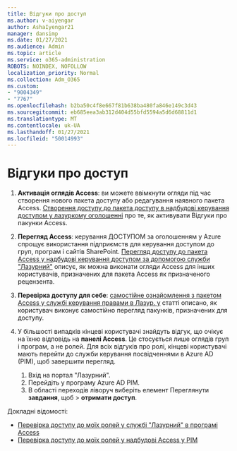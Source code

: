 ```yaml
---
title: Відгуки про доступ
ms.author: v-aiyengar
author: AshaIyengar21
manager: dansimp
ms.date: 01/27/2021
ms.audience: Admin
ms.topic: article
ms.service: o365-administration
ROBOTS: NOINDEX, NOFOLLOW
localization_priority: Normal
ms.collection: Adm_O365
ms.custom:
- "9004349"
- "7767"
ms.openlocfilehash: b2ba50c4f8e667f81b638ba480fa846e149c3d43
ms.sourcegitcommit: eb685eea3ab312d404d55bfd5594a5d6d68811d1
ms.translationtype: MT
ms.contentlocale: uk-UA
ms.lasthandoff: 01/27/2021
ms.locfileid: "50014993"
---
```

# <a name="access-reviews"></a>Відгуки про доступ

1. **Активація оглядів Access**: ви можете ввімкнути огляди під час створення нового пакета доступу або редагування наявного пакета Access. [Створення доступу до пакета доступу в надбудові керування доступом у лазуркому оголошенні](https://docs.microsoft.com/azure/active-directory/governance/entitlement-management-access-reviews-create) про те, як активувати Відгуки про пакунки Access.

1. **Перегляд Access**: керування ДОСТУПОМ за оголошенням у Azure спрощує використання підприємств для керування доступом до груп, програм і сайтів SharePoint. [Перегляд доступу до пакета Access у надбудові керування доступом за допомогою служби "Лазурний"](https://docs.microsoft.com/azure/active-directory/governance/entitlement-management-access-reviews-create) описує, як можна виконати огляди Access для інших користувачів, призначених для пакета Access як призначеного рецензента.

1. **Перевірка доступу для себе**: [самостійне ознайомлення з пакетом Access у службі керування правами в Лазур. у](https://docs.microsoft.com/azure/active-directory/governance/entitlement-management-access-reviews-self-review) статті описано, як користувач виконує самостійно перегляд пакунків, призначених для доступу.

1. У більшості випадків кінцеві користувачі знайдуть відгук, що очікує на їхню відповідь на **панелі Access**. Це стосується лише оглядів груп і програм, а не ролей. Для всіх відгуків про ролі, кінцеві користувачі мають перейти до служби керування посвідченнями в Azure AD (PIM), щоб завершити перегляд.

    1. Вхід на портал "Лазурний".
    2. Перейдіть у програму Azure AD PIM.
    3. В області переходів ліворуч виберіть елемент Переглянути **завдання**, щоб  >  **отримати доступ**.
    
Докладні відомості:

- [Перевірка доступу до моїх ролей у службі "Лазурний" в програмі Access ](https://docs.microsoft.com/azure/active-directory/privileged-identity-management/pim-how-to-perform-security-review/)
- [Перевірка доступу до моїх ролей у надбудові Access у PIM](https://docs.microsoft.com/azure/active-directory/privileged-identity-management/pim-resource-roles-perform-access-review/)